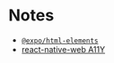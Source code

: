 # Notes

- [`@expo/html-elements`](https://www.npmjs.com/package/@expo/html-elements)
- [react-native-web A11Y](https://necolas.github.io/react-native-web/docs/accessibility/)
